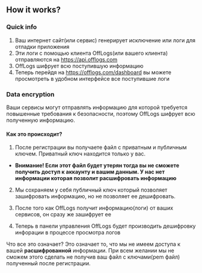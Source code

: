 ﻿## How it works?

### Quick info

1. Ваш интернет сайт(или сервис) генерирует исключение или логи для отладки приложения
2. Эти логи с помощью клиента OffLogs(или вашего клиента) отправляются на https://api.offlogs.com
3. OffLogs шифрует всю поступившую информацию
4. Теперь перейдя на https://offlogs.com/dashboard вы можете просмотреть в удобном интерфейсе все поступившие логи

### Data encryption

Ваши сервисы могут отправлять информацию для которой требуется повышенные требования к безопасности, 
поэтому OffLogs шифрует всю полученную информацию.

#### Как это происходит?
1. После регистрации вы получаете файл с приватным и публичным ключем. Приватный ключ находится только у вас.

* **Внимание! Если этот файл будет утерян тогда вы не сможете получить доступ к аккаунту и вашим данным.
У нас нет информации которая позволит расшифровать информацию**

2. Мы сохраняем у себя публичный ключ который позволяет зашифровать информацию, 
но не позволяет ее дешифровать.

3. После того как OffLogs получит информацию(логи) от ваших сервисов, он сразу же зашифрует ее

4. Теперь в панели управления OffLogs будет производить дешифровку инфорации в процессе просмотра логов

Что все это означает? Это означает то, что мы не имеем доступа к вашей **расшифрованной** информации.
При всем желании мы не сможем этого сделать не получив ваш файл с ключами(pem файл) полученный после регистрации.
